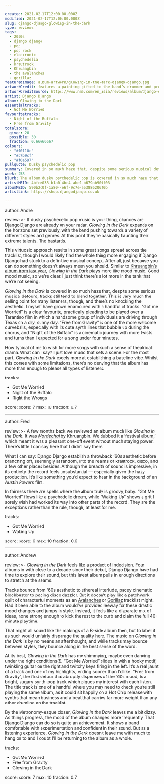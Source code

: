 ```yaml
---

created: 2021-02-17T12:00:00.000Z
modified: 2021-02-17T12:00:00.000Z
slug: django-django-glowing-in-the-dark
type: reviews
tags:
  - 2020s
  - django django
  - pop
  - pop rock
  - electronic
  - psychedelia
  - krautrock
  - Khruangbin
  - the avalanches
  - gorillaz
featuredimage: album-artwork/glowing-in-the-dark-django-django.jpg
artworkCredit: features a painting gifted to the band’s drummer and producer, David Maclean, by an old art school friend. Maclean found the painting gathering dust in his parents’ attic and thought its imagery was just the right fit for the record.
artworkCreditSource: https://www.nme.com/en_asia/reviews/album/django-django-glowing-in-the-dark-review-2878638
artist: Django Django
album: Glowing in the Dark
essentialtracks:
  - Got Me Worried
favouritetracks:
  - Night of the Buffalo
  - Free from Gravity
totalscore:
  given: 20
  possible: 30
  fraction: 0.66666667
colours:
  - "#10110c"
  - "#b7b9cf"
  - "#f0a597"
pullquote: Dusky psychedelic pop
summary: Covered in so much haze that, despite some serious musical detours, tracks still tend to blend together. This is very much the selling point for many listeners, though, and there’s no knocking the aesthetic. I myself have grown enamoured with a handful of tracks.
week: 258
blurb: The album dusky psychedelic pop is covered in so much haze that, despite serious musical detours, tracks tend to blend together. It’s a good blend, though.
artistMBID: 4bfce038-b1a0-4bc4-abe1-b679ab900f03
albumMBID: 590b2c0f-1a80-4e6f-9c7e-e5388620620b
artistLink: https://shop.djangodjango.co.uk

---
```


author: Andre

review: >-
  If dusky psychedelic pop music is your thing, chances are Django Django are already on your radar. _Glowing in the Dark_ expands on the horizons set previously, with the band pushing towards a variety of different styles and genres. At this point they’re basically flaunting their extreme talents. The bastards.
  
  This virtuosic approach results in some great songs spread across the tracklist, though I would likely find the whole thing more engaging if Django Django had stuck to a definitive musical concept. After all, just because you can do something doesn’t always mean you should. Similar to [Khruangbin’s album from last year](/reviews/khruangbin-mordechai/), _Glowing in the Dark_ plays more like mood music. Good mood music, so we’re clear. I just think there’s a lot more in the tank that we’re not seeing.

  _Glowing in the Dark_ is covered in so much haze that, despite some serious musical detours, tracks still tend to blend together. This is very much the selling point for many listeners, though, and there’s no knocking the aesthetic. I myself have grown enamoured with a handful of tracks. “Got me Worried” is a clear favourite, practically pleading to be played over a Tarantino film in which a handsome group of individuals are driving through Texas on a dry, sunny day. “Free from Gravity” is one of the more welcome curveballs, especially with its cute synth lines that bubble up during the chorus, and “Night of the Buffalo” is a cinematic journey with more twists and turns than I expected for a song under four minutes.
  
  How typical of me to wish for more songs with such a sense of theatrical drama. What can I say? I just love music that sets a scene. For the most part, _Glowing in the Dark_ excels more at establishing a baseline vibe. Whilst this comes with some limitations, there’s no denying that the album has more than enough to please all types of listeners.


tracks:
  - Got Me Worried
  - Night of the Buffalo
  - Right the Wrongs

score:
  score: 7
  max: 10
  fraction: 0.7

---

author: Fred

review: >-
  A few months back we reviewed an album much like _Glowing in the Dark_. It was [_Mordechai_](/reviews/khruangbin-mordechai/) by Khruangbin. We dubbed it a ‘festival album,’ which meant it was a pleasant one-off event without much staying power. There’s little I can say here that I didn’t say there.

  What I can say: Django Django establish a throwback ‘60s aesthetic before branching off, seemingly at random, into the realms of krautrock, disco, and a few other places besides. Although the breadth of sound is impressive, in its entirety the record feels unsubstantial — especially given the hazy production. It’s like something you’d expect to hear in the background of an _Austin Powers_ film.

  In fairness there are spells where the album truly is groovy, baby. “Got Me Worried” flows like a psychedelic dream, while “Waking Up” shows a grit I sorely wish had worked its way into other parts of the record. They are the exceptions rather than the rule, though, at least for me.


tracks:
  - Got Me Worried
  - Waking Up

score:
  score: 6
  max: 10
  fraction: 0.6

---

author: Andrew

review: >-
  _Glowing in the Dark_ feels like a product of indecision. Four albums in with close to a decade since their debut, Django Django have had time to explore their sound, but this latest album pulls in enough directions to stretch at the seams.

  Tracks bounce from ‘60s aesthetic to ethereal interlude, pacey cinematic blockbuster to pacing disco dazzler. But it doesn’t play like a patchwork quilt of characterful moments as an [Avalanches](/articles/the-avalanches-marshal-star-studded-line-up-in-third-album/) or [Gorillaz](/reviews/gorillaz-plastic-beach/) tracklist might. Had it been able to the album would’ve provided leeway for these drastic mood changes and jumps in style. Instead, it feels like a disparate mix of ideas, none strong enough to kick the rest to the curb and claim the full 40-minute playtime.

  That might all sound like the makings of a B-side album then, but to label it as such would unfairly disparage the quality here. The music on _Glowing in the Dark_ is by no means an afterthought, and while tracks may bounce between styles, they bounce along in the best sense of the word.

  At its best, _Glowing in the Dark_ has me shimmying, maybe even dancing under the right conditions(!). “Got Me Worried” slides in with a hooky motif, twinkling guitar on the right and twitchy keys firing in the left. It’s a real jaunt of a track and one of my highlights, ending sooner than I’d like. “Free from Gravity”, the first detour that abruptly dispenses of the ‘60s mood, is a bright, sugary synth-pop track which piques my interest with each listen. The title track is one of a handful where you may need to check you’re still playing the same album, as it could sit happily on a Hot Chip release with synths that mean business and a beat that carries far more weight than any other drumline on the tracklist.

  By the Metronomy-esque closer, _Glowing in the Dark_ leaves me a bit dizzy. As things progress, the mood of the album changes more frequently. That Django Django can do so is quite an achievement. It shows a band comfortable with experimentation and confident in their sound. But as a listening experience, _Glowing in the Dark_ doesn’t leave me with much to hang on to and I doubt I’ll be returning to the album as a whole.

tracks:
  - Got Me Worried
  - Free from Gravity
  - Glowing in the Dark

score:
  score: 7
  max: 10
  fraction: 0.7
